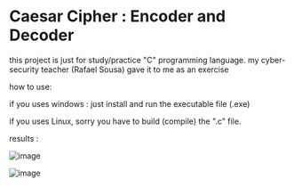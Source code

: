 # Caesar Cipher : Encoder and Decoder

this project is just for study/practice "C" programming language. my cyber-security teacher (Rafael Sousa) gave it to me as an exercise

how to use:

if you uses windows : just install and run the executable file (.exe)

if you uses Linux, sorry you have to build (compile) the ".c" file.


results :

![image](https://user-images.githubusercontent.com/53917092/79345433-7bfe8d80-7f07-11ea-805b-a89362ddd690.png)

![image](https://user-images.githubusercontent.com/53917092/79345495-93d61180-7f07-11ea-974b-a64ae3981c99.png)

